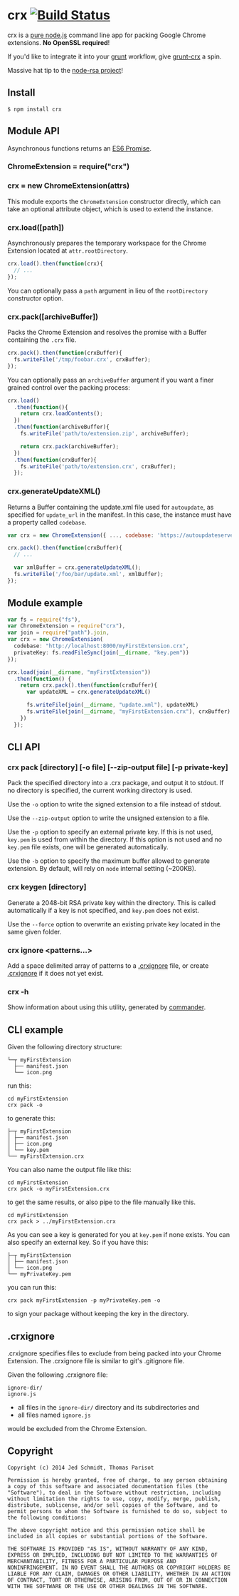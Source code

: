 # crx [![Build Status](https://secure.travis-ci.org/oncletom/crx.svg)](http://travis-ci.org/oncletom/crx)

crx is a [pure node.js](http://nodejs.org/) command line app for packing Google Chrome extensions. **No OpenSSL required**!

If you'd like to integrate it into your [grunt](http://gruntjs.com/) workflow, give [grunt-crx](https://github.com/oncletom/grunt-crx) a spin.

Massive hat tip to the [node-rsa project](https://github.com/rzcoder/node-rsa)!

## Install

    $ npm install crx

## Module API

Asynchronous functions returns an [ES6 Promise](https://github.com/jakearchibald/es6-promise).

### ChromeExtension = require("crx")
### crx = new ChromeExtension(attrs)

This module exports the `ChromeExtension` constructor directly, which can take an optional attribute object, which is used to extend the instance.

### crx.load([path])

Asynchronously prepares the temporary workspace for the Chrome Extension located at `attr.rootDirectory`.

```js
crx.load().then(function(crx){
  // ...
});
```

You can optionally pass a `path` argument in lieu of the `rootDirectory` constructor option.

### crx.pack([archiveBuffer])

Packs the Chrome Extension and resolves the promise with a Buffer containing the `.crx` file.

```js
crx.pack().then(function(crxBuffer){
  fs.writeFile('/tmp/foobar.crx', crxBuffer);
});
```

You can optionally pass an `archiveBuffer` argument if you want a finer grained control over the packing process:

```js
crx.load()
  .then(function(){
    return crx.loadContents();
  })
  .then(function(archiveBuffer){
    fs.writeFile('path/to/extension.zip', archiveBuffer);

    return crx.pack(archiveBuffer);
  })
  .then(function(crxBuffer){
    fs.writeFile('path/to/extension.crx', crxBuffer);
  });
```

### crx.generateUpdateXML()

Returns a Buffer containing the update.xml file used for `autoupdate`, as specified for `update_url` in the manifest. In this case, the instance must have a property called `codebase`.

```js
var crx = new ChromeExtension({ ..., codebase: 'https://autoupdateserver.com/myFirstExtension.crx' });

crx.pack().then(function(crxBuffer){
  // ...

  var xmlBuffer = crx.generateUpdateXML();
  fs.writeFile('/foo/bar/update.xml', xmlBuffer);
});
```

## Module example

```javascript
var fs = require("fs"),
var ChromeExtension = require("crx"),
var join = require("path").join,
var crx = new ChromeExtension(
  codebase: "http://localhost:8000/myFirstExtension.crx",
  privateKey: fs.readFileSync(join(__dirname, "key.pem"))
});

crx.load(join(__dirname, "myFirstExtension"))
  .then(function() {
    return crx.pack().then(function(crxBuffer){
      var updateXML = crx.generateUpdateXML()

      fs.writeFile(join(__dirname, "update.xml"), updateXML)
      fs.writeFile(join(__dirname, "myFirstExtension.crx"), crxBuffer)
    })
  });
```

## CLI API

### crx pack [directory] [-o file] [--zip-output file] [-p private-key]

Pack the specified directory into a .crx package, and output it to stdout. If no directory is specified, the current working directory is used.

Use the `-o` option to write the signed extension to a file instead of stdout.

Use the `--zip-output` option to write the unsigned extension to a file.

Use the `-p` option to specify an external private key. If this is not used, `key.pem` is used from within the directory. If this option is not used and no `key.pem` file exists, one will be generated automatically.

Use the `-b` option to specify the maximum buffer allowed to generate extension. By default, will rely on `node` internal setting (~200KB).

### crx keygen [directory]

Generate a 2048-bit RSA private key within the directory. This is called automatically if a key is not specified, and `key.pem` does not exist.

Use the `--force` option to overwrite an existing private key located in the same given folder.

### crx ignore &lt;patterns...&gt;

Add a space delimited array of patterns to a [.crxignore](#crxignore) file, or create [.crxignore](#crxignore) if it does not yet exist.

### crx -h

Show information about using this utility, generated by [commander](https://github.com/visionmedia/commander.js).

## CLI example

Given the following directory structure:

    └─┬ myFirstExtension
      ├── manifest.json
      └── icon.png

run this:

    cd myFirstExtension
    crx pack -o

to generate this:

    ├─┬ myFirstExtension
    │ ├── manifest.json
    │ ├── icon.png
    │ └── key.pem
    └── myFirstExtension.crx

You can also name the output file like this:

    cd myFirstExtension
    crx pack -o myFirstExtension.crx

to get the same results, or also pipe to the file manually like this.

    cd myFirstExtension
    crx pack > ../myFirstExtension.crx

As you can see a key is generated for you at `key.pem` if none exists. You can also specify an external key. So if you have this:

    ├─┬ myFirstExtension
    │ ├── manifest.json
    │ └── icon.png
    └── myPrivateKey.pem

you can run this:

    crx pack myFirstExtension -p myPrivateKey.pem -o

to sign your package without keeping the key in the directory.

## .crxignore

.crxignore specifies files to exclude from being packed into your Chrome Extension. The .crxignore file is similar to git's .gitignore file.

Given the following .crxignore file:

    ignore-dir/
    ignore.js

* all files in the `ignore-dir/` directory and its subdirectories and
* all files named `ignore.js`

would be excluded from the Chrome Extension.

Copyright
---------

    Copyright (c) 2014 Jed Schmidt, Thomas Parisot

    Permission is hereby granted, free of charge, to any person obtaining
    a copy of this software and associated documentation files (the
    "Software"), to deal in the Software without restriction, including
    without limitation the rights to use, copy, modify, merge, publish,
    distribute, sublicense, and/or sell copies of the Software, and to
    permit persons to whom the Software is furnished to do so, subject to
    the following conditions:

    The above copyright notice and this permission notice shall be
    included in all copies or substantial portions of the Software.

    THE SOFTWARE IS PROVIDED "AS IS", WITHOUT WARRANTY OF ANY KIND,
    EXPRESS OR IMPLIED, INCLUDING BUT NOT LIMITED TO THE WARRANTIES OF
    MERCHANTABILITY, FITNESS FOR A PARTICULAR PURPOSE AND
    NONINFRINGEMENT. IN NO EVENT SHALL THE AUTHORS OR COPYRIGHT HOLDERS BE
    LIABLE FOR ANY CLAIM, DAMAGES OR OTHER LIABILITY, WHETHER IN AN ACTION
    OF CONTRACT, TORT OR OTHERWISE, ARISING FROM, OUT OF OR IN CONNECTION
    WITH THE SOFTWARE OR THE USE OR OTHER DEALINGS IN THE SOFTWARE.

